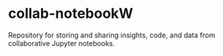# collab-notebookW
Repository for storing and sharing insights, code, and data from collaborative Jupyter notebooks.
